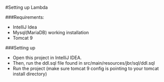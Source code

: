 #Setting up Lambda

###Requirements:
- IntelliJ Idea
- Mysql(MariaDB) working installation
- Tomcat 9

###Setting up
- Open this project in IntelliJ IDEA.
- Then, run the ddl.sql file found in src/main/resources/jbr/sql/ddl.sql
- Run the project (make sure tomcat 9 config is pointing to your tomcat install directory)


